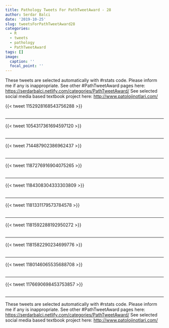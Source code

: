```yaml
---
title: Pathology Tweets For PathTweetAward - 28
author: Serdar Balci
date: '2019-10-25'
slug: tweetsForPathTweetAward28
categories:
  - R
  - tweets
  - pathology
  - PathTweetAward
tags: []
image:
  caption: ''
  focal_point: ''
---
```



These tweets are selected automatically with #rstats code. Please inform me if any is inappropriate.
See other #PathTweetAward pages here: https://serdarbalci.netlify.com/categories/PathTweetAward/ 
See selected social media based textbook project here: http://www.patolojinotlari.com/

{{< tweet 1152928168543756288 >}}
<br>
<br>
<hr>
{{< tweet 1054317361694597120 >}}
<br>
<br>
<hr>
{{< tweet 714487902386962437 >}}
<br>
<br>
<hr>
{{< tweet 1187276916904075265 >}}
<br>
<br>
<hr>
{{< tweet 1184308304333303809 >}}
<br>
<br>
<hr>
{{< tweet 1181331179573784578 >}}
<br>
<br>
<hr>
{{< tweet 1181592288192950272 >}}
<br>
<br>
<hr>
{{< tweet 1181582290234699776 >}}
<br>
<br>
<hr>
{{< tweet 1180146065535688708 >}}
<br>
<br>
<hr>
{{< tweet 1176690698453753857 >}}
<br>
<br>
<hr>


These tweets are selected automatically with #rstats code. Please inform me if any is inappropriate.
See other #PathTweetAward pages here: https://serdarbalci.netlify.com/categories/PathTweetAward/ 
See selected social media based textbook project here: http://www.patolojinotlari.com/
